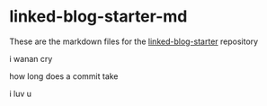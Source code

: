 # linked-blog-starter-md
These are the markdown files for the [linked-blog-starter](https://github.com/matthewwong525/linked-blog-starter) repository


i wanan cry


how long does a commit take

i luv u